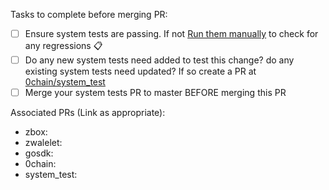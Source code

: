 Tasks to complete before merging PR:
- [ ]  Ensure system tests are passing. If not [Run them manually](https://github.com/0chain/blobber/actions/workflows/system_tests.yml) to check for any regressions :clipboard:
- [ ]  Do any new system tests need added to test this change? do any existing system tests need updated? If so create a PR at [0chain/system_test](https://github.com/0chain/system_test)
- [ ]  Merge your system tests PR to master BEFORE merging this PR

Associated PRs (Link as appropriate):
- zbox:
- zwalelet:
- gosdk:
- 0chain:
- system_test: 